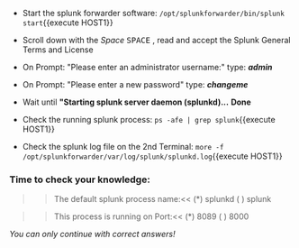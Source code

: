 
- Start the splunk forwarder software:
`/opt/splunkforwarder/bin/splunk start`{{execute HOST1}}

- Scroll down with the *Space* <kbd>SPACE</kbd> , read and accept the Splunk General Terms and License

- On Prompt: "Please enter an administrator username:"
type: ***admin***

- On Prompt: "Please enter a new password"
type: ***changeme***

- Wait until
**"Starting splunk server daemon (splunkd)...**
**Done**

- Check the running splunk process:
`ps -afe | grep splunk`{{execute HOST1}}

- Check the splunk log file on the 2nd Terminal:
`more -f /opt/splunkforwarder/var/log/splunk/splunkd.log`{{execute HOST1}}


### Time to check your knowledge:

>>The default splunk process name:<<
(*) splunkd
( ) splunk

>>This process is running on Port:<<
(*) 8089
( ) 8000

*You can only continue with correct answers!*

